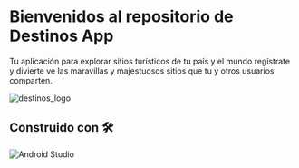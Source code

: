 # Bienvenidos al repositorio de Destinos App
Tu aplicación para explorar sitios turísticos de tu país y el mundo regístrate y divierte ve las maravillas y majestuosos sitios  que tu y otros usuarios comparten.

![destinos_logo](https://github.com/JohnArbaiza1/App_Viajes/assets/102486877/40775738-3756-4210-a45d-923ce1455139)


## Construido con 🛠️

![Android Studio](https://github.com/JohnArbaiza1/App_Viajes/assets/102486877/2e8d8adc-fd5d-4325-93ef-de5a4cf0ab96)

